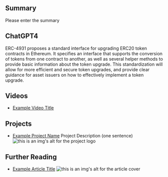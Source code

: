 ## Summary

Please enter the summary

## ChatGPT4

ERC-4931 proposes a standard interface for upgrading ERC20 token contracts in Ethereum. It specifies an interface that supports the conversion of tokens from one contract to another, as well as several helper methods to provide basic information about the token upgrade. This standardization will allow for more efficient and secure token upgrades, and provide clear guidance for asset issuers on how to effectively implement a token upgrade.

## Videos

- [Example Video Title](https://www.youtube.com/watch?v=TDGq4aeevgY)

## Projects

- [Example Project Name](https://xxxx.xxx/xxxxx) Project Description (one sentence) ![this is an img's alt for the project logo](https://xxxx.xxx/project-logo.xxx)

## Further Reading

- [Example Article Title](https://xxxx.xxx/xxxxx) ![this is an img's alt for the article cover](https://xxxx.xxx/article-cover.xxx)
